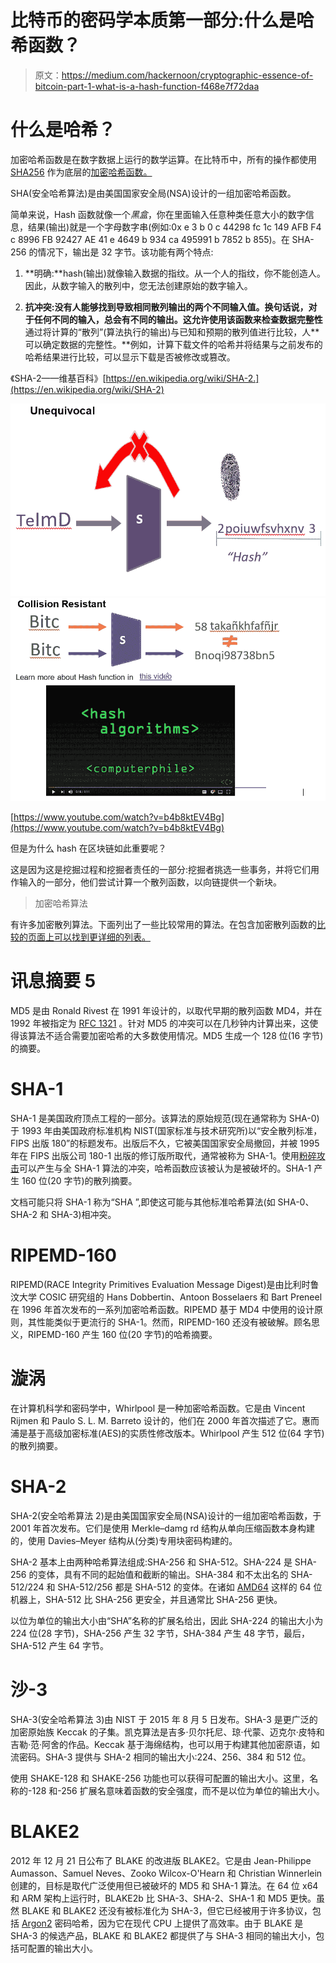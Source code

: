 # 比特币的密码学本质第一部分:什么是哈希函数？

> 原文：<https://medium.com/hackernoon/cryptographic-essence-of-bitcoin-part-1-what-is-a-hash-function-f468e7f72daa>

# 什么是哈希？

加密哈希函数是在数字数据上运行的数学运算。在比特币中，所有的操作都使用 [SHA256](http://en.wikipedia.org/wiki/SHA-2) 作为底层的[加密哈希函数。](http://en.wikipedia.org/wiki/Cryptographic_hash_function)

SHA(安全哈希算法)是由美国国家安全局(NSA)设计的一组加密哈希函数。

简单来说，Hash 函数就像一个*黑盒*，你在里面输入任意种类任意大小的数字信息，结果(输出)就是一个字母数字串(例如:0x e 3 b 0 c 44298 fc 1c 149 AFB F4 c 8996 FB 92427 AE 41 e 4649 b 934 ca 495991 b 7852 b 855)。在 SHA-256 的情况下，输出是 32 字节。该功能有两个特点:

1) **明确:**hash(输出)就像输入数据的指纹。从一个人的指纹，你不能创造人。因此，从数字输入的散列中，您无法创建原始的数字输入。

2) **抗冲突:**没有人能够找到导致相同散列输出的两个不同输入值。换句话说，对于任何不同的输入，总会有不同的输出。这允许使用该函数来检查**数据完整性**通过将计算的“散列”(算法执行的输出)与已知和预期的散列值进行比较，人**可以确定数据的完整性。**例如，计算下载文件的哈希并将结果与之前发布的哈希结果进行比较，可以显示下载是否被修改或篡改。

《SHA-2——维基百科》[https://en.wikipedia.org/wiki/SHA-2.](https://en.wikipedia.org/wiki/SHA-2)

![](img/eb1ebbfef9630b495e6c56ac1e3918f0.png)![](img/ad65cf54e6d055761a2d5fdf87f9ccc7.png)

[https://www.youtube.com/watch?v=b4b8ktEV4Bg](https://www.youtube.com/watch?v=b4b8ktEV4Bg)

但是为什么 hash 在区块链如此重要呢？

这是因为这是挖掘过程和挖掘者责任的一部分:挖掘者挑选一些事务，并将它们用作输入的一部分，他们尝试计算一个散列函数，以向链提供一个新块。

> 加密哈希算法

有许多加密散列算法。下面列出了一些比较常用的算法。在包含加密散列函数的[比较的页面上可以找到更详细的列表。](https://en.wikipedia.org/wiki/Comparison_of_cryptographic_hash_functions)

# 讯息摘要 5

MD5 是由 Ronald Rivest 在 1991 年设计的，以取代早期的散列函数 MD4，并在 1992 年被指定为 [RFC 1321](https://tools.ietf.org/html/rfc1321) 。针对 MD5 的冲突可以在几秒钟内计算出来，这使得该算法不适合需要加密哈希的大多数使用情况。MD5 生成一个 128 位(16 字节)的摘要。

# SHA-1

SHA-1 是美国政府顶点工程的一部分。该算法的原始规范(现在通常称为 SHA-0)于 1993 年由美国政府标准机构 NIST(国家标准与技术研究所)以“安全散列标准，FIPS 出版 180”的标题发布。出版后不久，它被美国国家安全局撤回，并被 1995 年在 FIPS 出版公司 180-1 出版的修订版所取代，通常被称为 SHA-1。使用[粉碎攻击](https://en.wikipedia.org/wiki/SHA-1#SHAttered_%E2%80%93_first_public_collision)可以产生与全 SHA-1 算法的冲突，哈希函数应该被认为是被破坏的。SHA-1 产生 160 位(20 字节)的散列摘要。

文档可能只将 SHA-1 称为“SHA ”,即使这可能与其他标准哈希算法(如 SHA-0、SHA-2 和 SHA-3)相冲突。

# RIPEMD-160

RIPEMD(RACE Integrity Primitives Evaluation Message Digest)是由比利时鲁汶大学 COSIC 研究组的 Hans Dobbertin、Antoon Bosselaers 和 Bart Preneel 在 1996 年首次发布的一系列加密哈希函数。RIPEMD 基于 MD4 中使用的设计原则，其性能类似于更流行的 SHA-1。然而，RIPEMD-160 还没有被破解。顾名思义，RIPEMD-160 产生 160 位(20 字节)的哈希摘要。

# 漩涡

在计算机科学和密码学中，Whirlpool 是一种加密哈希函数。它是由 Vincent Rijmen 和 Paulo S. L. M. Barreto 设计的，他们在 2000 年首次描述了它。惠而浦是基于高级加密标准(AES)的实质性修改版本。Whirlpool 产生 512 位(64 字节)的散列摘要。

# SHA-2

SHA-2(安全哈希算法 2)是由美国国家安全局(NSA)设计的一组加密哈希函数，于 2001 年首次发布。它们是使用 Merkle–damg rd 结构从单向压缩函数本身构建的，使用 Davies–Meyer 结构从(分类)专用块密码构建的。

SHA-2 基本上由两种哈希算法组成:SHA-256 和 SHA-512。SHA-224 是 SHA-256 的变体，具有不同的起始值和截断的输出。SHA-384 和不太出名的 SHA-512/224 和 SHA-512/256 都是 SHA-512 的变体。在诸如 [AMD64](https://en.wikipedia.org/wiki/X86-64) 这样的 64 位机器上，SHA-512 比 SHA-256 更安全，并且通常比 SHA-256 更快。

以位为单位的输出大小由“SHA”名称的扩展名给出，因此 SHA-224 的输出大小为 224 位(28 字节)，SHA-256 产生 32 字节，SHA-384 产生 48 字节，最后，SHA-512 产生 64 字节。

# 沙-3

SHA-3(安全哈希算法 3)由 NIST 于 2015 年 8 月 5 日发布。SHA-3 是更广泛的加密原始族 Keccak 的子集。凯克算法是吉多·贝尔托尼、琼·代蒙、迈克尔·皮特和吉勒·范·阿舍的作品。Keccak 基于海绵结构，也可以用于构建其他加密原语，如流密码。SHA-3 提供与 SHA-2 相同的输出大小:224、256、384 和 512 位。

使用 SHAKE-128 和 SHAKE-256 功能也可以获得可配置的输出大小。这里，名称的-128 和-256 扩展名意味着函数的安全强度，而不是以位为单位的输出大小。

# BLAKE2

2012 年 12 月 21 日公布了 BLAKE 的改进版 BLAKE2。它是由 Jean-Philippe Aumasson、Samuel Neves、Zooko Wilcox-O'Hearn 和 Christian Winnerlein 创建的，目标是取代广泛使用但已被破坏的 MD5 和 SHA-1 算法。在 64 位 x64 和 ARM 架构上运行时，BLAKE2b 比 SHA-3、SHA-2、SHA-1 和 MD5 更快。虽然 BLAKE 和 BLAKE2 还没有被标准化为 SHA-3，但它已经被用于许多协议，包括 [Argon2](https://en.wikipedia.org/wiki/Argon2) 密码哈希，因为它在现代 CPU 上提供了高效率。由于 BLAKE 是 SHA-3 的候选产品，BLAKE 和 BLAKE2 都提供了与 SHA-3 相同的输出大小，包括可配置的输出大小。